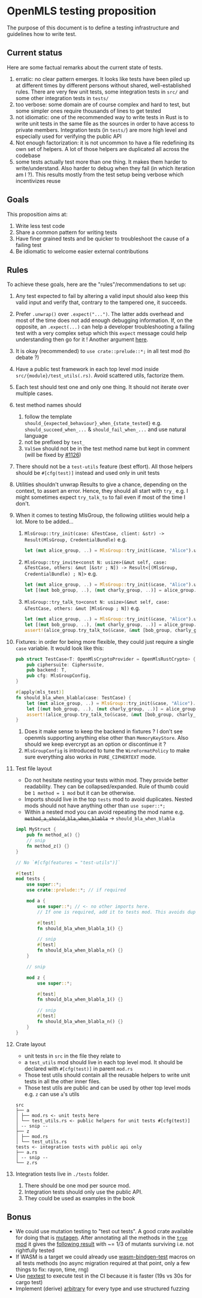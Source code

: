# OpenMLS testing proposition

The purpose of this document is to define a testing infrastructure and guidelines how to write test.

## Current status

Here are some factual remarks about the current state of tests.

1. erratic: no clear pattern emerges. It looks like tests have been piled up at different times by different persons
   without shared, well-established rules. There are very few unit tests, some integration tests in `src/` and some
   other integration tests in `tests/`
2. too verbose: some domain are of course complex and hard to test, but some simpler ones require thousands of lines to
   get tested
3. not idiomatic: one of the recommended way to write tests in Rust is to write unit tests in the same file as the
   sources in order to have access to private members. Integration tests (in `tests/`) are more high level and
   especially
   used for verifying the public API
4. Not enough factorization: it is not uncommon to have a file redefining its own set of helpers. A lot of those helpers
   are duplicated all across the codebase
5. some tests actually test more than one thing. It makes them harder to write/understand. Also harder to debug when
   they
   fail (in which iteration am I ?). This results mostly from the test setup being verbose which incentivizes reuse

## Goals

This proposition aims at:

1. Write less test code
2. Share a common pattern for writing tests
3. Have finer grained tests and be quicker to troubleshoot the cause of a failing test
4. Be idiomatic to welcome easier external contributions

## Rules

To achieve these goals, here are the "rules"/recommendations to set up:

1. Any test expected to fail by altering a valid input should also keep this valid input and verify that, contrary to
   the
   tampered one, it succeeds.
2. Prefer `.unwrap()` over `.expect("...")`. The latter adds overhead and most of the time does not add enough debugging
   information. If, on the opposite, an `.expect(...)` can help a developer troubleshooting a failing test with a very
   complex setup which this `expect` message could help understanding then go for it ! Another
   argument [here](https://twitter.com/timClicks/status/1584676737572487169).
3. It is okay (recommended) to `use crate::prelude::*;` in all test mod (to debate ?)
4. Have a public test framework in each top level mod inside `src/{module}/test_utils(.rs)`. Avoid scattered utils,
   factorize them.
5. Each test should test one and only one thing. It should not iterate over multiple cases.
6. test method names should
    1. follow the template `should_{expected_behaviour}_when_{state_tested}`
       e.g. `should_succeed_when_...` & `should_fail_when_...` and use natural language
    2. not be prefixed by `test_`
   3. `ValSem` should not be in the test method name but kept in comment (will be fixed
      by [#1126](https://github.com/openmls/openmls/issues/1126))
7. There should not be a `test-utils` feature (best effort). All those helpers should be `#[cfg(test)]` instead and used
   only in unit tests
8. Utilities shouldn't unwrap Results to give a chance, depending on the context, to assert an error. Hence, they should
   all start with `try_` e.g. I might sometimes expect `try_talk_to` to fail even if most of the time I don't.
9. When it comes to testing MlsGroup, the following utilities would help a lot. More to be added...
   1. `MlsGroup::try_init(case: &TestCase, client: &str) -> Result(MlsGroup, CredentialBundle)` e.g.
       ```rust
       let (mut alice_group, ..) = MlsGroup::try_init(&case, "Alice").unwrap();
       ```
   2. `MlsGroup::try_invite<const N: usize>(&mut self, case: &TestCase, others: &mut [&str ; N]) -> Result<[(MlsGroup, CredentialBundle) ; N]>` e.g.
      ```rust
      let (mut alice_group, ..) = MlsGroup::try_init(&case, "Alice").unwrap();
      let [(mut bob_group, ..), (mut charly_group, ..)] = alice_group.try_invite(&case, ["Bob", "Charly"]).unwrap();
      ```
   3. `MlsGroup::try_talk_to<const N: usize>(&mut self, case: &TestCase, others: &mut [MlsGroup ; N])` e.g.
      ```rust
      let (mut alice_group, ..) = MlsGroup::try_init(&case, "Alice").unwrap();
      let [(mut bob_group, ..), (mut charly_group, ..)] = alice_group.try_invite(&case, ["Bob", "Charly"]).unwrap();
      assert!(alice_group.try_talk_to(&case, &mut [bob_group, charly_group]).is_ok());
      ```
10. Fixtures: in order for being more flexible, they could just require a single `case` variable. It would look like
    this:
    ```rust
    pub struct TestCase<T: OpenMlsCryptoProvider = OpenMlsRustCrypto> {
        pub ciphersuite: Ciphersuite,
        pub backend: T,
        pub cfg: MlsGroupConfig,
    }

    #[apply(mls_test)]
    fn should_bla_when_blabla(case: TestCase) {
        let (mut alice_group, ..) = MlsGroup::try_init(&case, "Alice").unwrap();
        let [(mut bob_group, ..), (mut charly_group, ..)] = alice_group.try_invite(&case, ["Bob", "Charly"]).unwrap();
        assert!(alice_group.try_talk_to(&case, &mut [bob_group, charly_group]).is_ok());
    }
    ```
    1. Does it make sense to keep the backend in fixtures ? I don't see openmls supporting anything else other
       than `MemoryKeyStore`. Also should we keep evercrypt as an option or discontinue it ?
    2. `MlsGroupConfig` is introduced to tune the `WireFormatPolicy` to make sure everything also works
       in `PURE_CIPHERTEXT` mode.
11. Test file layout
    * Do not hesitate nesting your tests within mod. They provide better readability. They can be collapsed/expanded.
      Rule of thumb could be `1 method = 1 mod` but it can be otherwise.
    * Imports should live in the top `tests` mod to avoid duplicates. Nested mods should not have anything other
      than `use super::*;`
    * Within a nested mod you can avoid repeating the mod name e.g.
      ~~`method_a_should_bla_when_blabla`~~ -> `should_bla_when_blabla`
    ```rust
    impl MyStruct {
        pub fn method_a() {}
        // snip
        fn method_z() {}
    }
    
    // No `#[cfg(features = "test-utils")]`
    
    #[test]
    mod tests {
        use super::*;
        use crate::prelude::*; // if required
    
        mod a {
            use super::*; // <- no other imports here. 
            // If one is required, add it to tests mod. This avoids duplicates.
    
            #[test]
            fn should_bla_when_blabla_1() {}
    
            // snip
            #[test]
            fn should_bla_when_blabla_n() {}
        }
    
        // snip
    
        mod z {
            use super::*;
    
            #[test]
            fn should_bla_when_blabla_1() {}
    
            // snip
            #[test]
            fn should_bla_when_blabla_n() {}
        }
    }
    ```

12. Crate layout
    * unit tests in `src` in the file they relate to
    * a `test_utils` mod should live in each top level mod. It should be declared with `#[cfg(test)]` in parent `mod.rs`
    * Those test utils should contain all the reusable helpers to write unit tests in all the other inner files.
    * Those test utils are public and can be used by other top level mods e.g. `z` can use `a`'s utils
    ```text
    src
    ├── a
    │ ├── mod.rs <- unit tests here
    │ └── test_utils.rs <- public helpers for unit tests #[cfg(test)]
    │ -- snip --
    ├── z
    │ ├── mod.rs
    │ └── test_utils.rs
    tests <- integration tests with public api only
    ├── a.rs
    │ -- snip --
    └── z.rs
    ```

13. Integration tests live in `./tests` folder. 
    1. There should be one mod per source mod. 
    2. Integration tests should only use the public API.
    3. They could be used as examples in the book

## Bonus

* We could use mutation testing to "test out tests". A good crate available for doing that
  is [mutagen](https://github.com/llogiq/mutagen). After annotating all the methods in the [`tree` mod](src/tree) it
  gives the [following result](https://github.com/beltram/openmls/blob/mutation/openmls/MUTATION.txt) with ~= 1/3 of
  mutants surviving i.e. not rightfully tested
* If WASM is a target we could already use [wasm-bindgen-test](https://crates.io/crates/wasm-bindgen-test) macros on all
  tests methods (no async migration required at that point, only a few things to fix: rayon, time, rng)
* Use [nextest](https://crates.io/crates/cargo-nextest) to execute test in the CI because it is faster (19s vs 30s for
  cargo test)
* Implement (derive) [arbitrary](https://crates.io/crates/arbitrary) for every type and use structured fuzzing